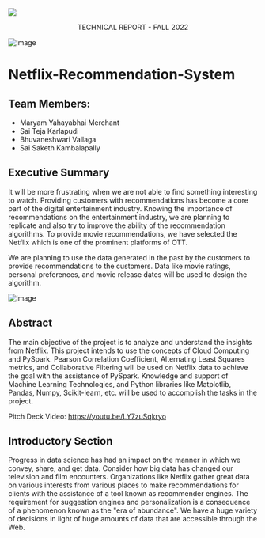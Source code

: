 <image align="center" src="https://user-images.githubusercontent.com/43872050/196559217-707989b8-c368-4c85-932c-f2b5e377b6dd.png"/>

<p align="center">TECHNICAL REPORT - FALL 2022</p>

![image](https://user-images.githubusercontent.com/43872050/196559434-6dbda1e1-79c6-456e-8e3a-deac0e657d47.png)

# Netflix-Recommendation-System

## Team Members:
- Maryam Yahayabhai Merchant
- Sai Teja Karlapudi
- Bhuvaneshwari Vallaga
- Sai Saketh Kambalapally


## Executive Summary

It will be more frustrating when we are not able to find something interesting to watch. Providing customers with recommendations has become a core part of the digital entertainment industry. Knowing the importance of recommendations on the entertainment industry, we are planning to replicate and also try to improve the ability of the recommendation algorithms. To provide movie recommendations, we have selected the Netflix which is one of the prominent platforms of OTT. 

We are planning to use the data generated in the past by the customers to provide recommendations to the customers. Data like movie ratings, personal preferences, and movie release dates will be used to design the algorithm. 

![image](https://user-images.githubusercontent.com/43872050/196561949-6f204b54-54f8-42a6-8f2a-d21691e96a67.png)

## Abstract

The main objective of the project is to analyze and understand the insights from Netflix. This project intends to use the concepts of Cloud Computing and PySpark. Pearson Correlation Coefficient, Alternating Least Squares metrics, and Collaborative Filtering will be used on Netflix data to achieve the goal with the assistance of PySpark. Knowledge and support of Machine Learning Technologies, and Python libraries like Matplotlib, Pandas, Numpy, Scikit-learn, etc. will be used to accomplish the tasks in the project.

Pitch Deck Video: https://youtu.be/LY7zuSqkryo

## Introductory Section

Progress in data science has had an impact on the manner in which we convey, share, and get data. Consider how big data has changed our television and film encounters. Organizations like Netflix gather great data on various interests from various places to make recommendations for clients with the assistance of a tool known as recommender engines. The requirement for suggestion engines and personalization is a consequence of a phenomenon known as the "era of abundance". We have a huge variety of decisions in light of huge amounts of data that are accessible through the Web.
